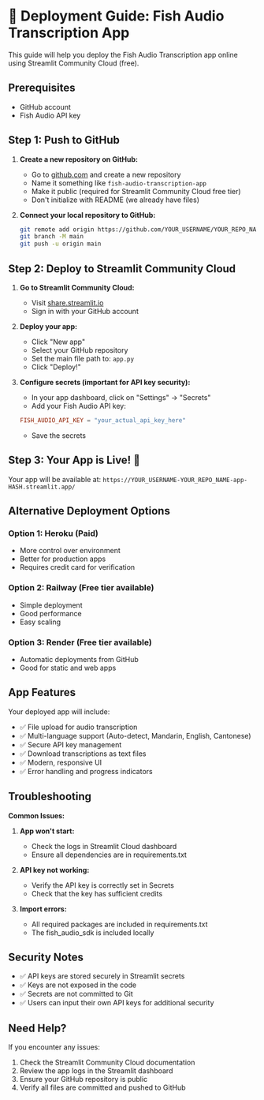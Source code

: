 # 🚀 Deployment Guide: Fish Audio Transcription App

This guide will help you deploy the Fish Audio Transcription app online using Streamlit Community Cloud (free).

## Prerequisites

- GitHub account
- Fish Audio API key

## Step 1: Push to GitHub

1. **Create a new repository on GitHub:**
   - Go to [github.com](https://github.com) and create a new repository
   - Name it something like `fish-audio-transcription-app`
   - Make it public (required for Streamlit Community Cloud free tier)
   - Don't initialize with README (we already have files)

2. **Connect your local repository to GitHub:**
   ```bash
   git remote add origin https://github.com/YOUR_USERNAME/YOUR_REPO_NAME.git
   git branch -M main
   git push -u origin main
   ```

## Step 2: Deploy to Streamlit Community Cloud

1. **Go to Streamlit Community Cloud:**
   - Visit [share.streamlit.io](https://share.streamlit.io)
   - Sign in with your GitHub account

2. **Deploy your app:**
   - Click "New app"
   - Select your GitHub repository
   - Set the main file path to: `app.py`
   - Click "Deploy!"

3. **Configure secrets (important for API key security):**
   - In your app dashboard, click on "Settings" → "Secrets"
   - Add your Fish Audio API key:
   ```toml
   FISH_AUDIO_API_KEY = "your_actual_api_key_here"
   ```
   - Save the secrets

## Step 3: Your App is Live! 🎉

Your app will be available at: `https://YOUR_USERNAME-YOUR_REPO_NAME-app-HASH.streamlit.app/`

## Alternative Deployment Options

### Option 1: Heroku (Paid)
- More control over environment
- Better for production apps
- Requires credit card for verification

### Option 2: Railway (Free tier available)
- Simple deployment
- Good performance
- Easy scaling

### Option 3: Render (Free tier available)
- Automatic deployments from GitHub
- Good for static and web apps

## App Features

Your deployed app will include:
- ✅ File upload for audio transcription
- ✅ Multi-language support (Auto-detect, Mandarin, English, Cantonese)
- ✅ Secure API key management
- ✅ Download transcriptions as text files
- ✅ Modern, responsive UI
- ✅ Error handling and progress indicators

## Troubleshooting

**Common Issues:**

1. **App won't start:**
   - Check the logs in Streamlit Cloud dashboard
   - Ensure all dependencies are in requirements.txt

2. **API key not working:**
   - Verify the API key is correctly set in Secrets
   - Check that the key has sufficient credits

3. **Import errors:**
   - All required packages are included in requirements.txt
   - The fish_audio_sdk is included locally

## Security Notes

- ✅ API keys are stored securely in Streamlit secrets
- ✅ Keys are not exposed in the code
- ✅ Secrets are not committed to Git
- ✅ Users can input their own API keys for additional security

## Need Help?

If you encounter any issues:
1. Check the Streamlit Community Cloud documentation
2. Review the app logs in the Streamlit dashboard
3. Ensure your GitHub repository is public
4. Verify all files are committed and pushed to GitHub